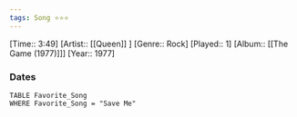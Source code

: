 ```yaml
---
tags: Song ⭐⭐⭐ 
---
```

[Time:: 3:49]
[Artist:: [[Queen]] ]
[Genre:: Rock]
[Played:: 1]
[Album:: [[The Game (1977)]]]
[Year:: 1977]
### Dates
````dataview
TABLE Favorite_Song
WHERE Favorite_Song = "Save Me"
````